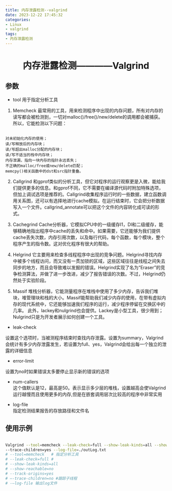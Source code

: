 ```yaml
---
title: 内存泄露检测--valgrind
date: 2023-12-22 17:45:32
categories:
- Linux
- valgrind
tags:
- 内存泄露检测
---
```


<h1 align="Center">内存泄露检测————Valgrind</h1>  


## 参数

- tool 用于指定分析工具

1. Memcheck
最常用的工具，用来检测程序中出现的内存问题，所有对内存的读写都会被检测到，一切对malloc()/free()/new/delete的调用都会被捕获。所以，它能检测以下问题：  

```  

对未初始化内存的使用；
读/写释放后的内存块；
读/写超出malloc分配的内存块；
读/写不适当的栈中内存块；
内存泄漏，指向一块内存的指针永远丢失；
不正确的malloc/free或new/delete匹配；
memcpy()相关函数中的dst和src指针重叠。  

```

2. Callgrind
和gprof类似的分析工具，但它对程序的运行观察更是入微，能给我们提供更多的信息。和gprof不同，它不需要在编译源代码时附加特殊选项，但加上调试选项是推荐的。Callgrind收集程序运行时的一些数据，建立函数调用关系图，还可以有选择地进行cache模拟。在运行结束时，它会把分析数据写入一个文件。callgrind_annotate可以把这个文件的内容转化成可读的形式。  

3. Cachegrind
Cache分析器，它模拟CPU中的一级缓存I1，Dl和二级缓存，能够精确地指出程序中cache的丢失和命中。如果需要，它还能够为我们提供cache丢失次数，内存引用次数，以及每行代码，每个函数，每个模块，整个程序产生的指令数。这对优化程序有很大的帮助。  

4. Helgrind
它主要用来检查多线程程序中出现的竞争问题。Helgrind寻找内存中被多个线程访问，而又没有一贯加锁的区域，这些区域往往是线程之间失去同步的地方，而且会导致难以发掘的错误。Helgrind实现了名为“Eraser”的竞争检测算法，并做了进一步改进，减少了报告错误的次数。不过，Helgrind仍然处于实验阶段。  

5. Massif
堆栈分析器，它能测量程序在堆栈中使用了多少内存，告诉我们堆块，堆管理块和栈的大小。Massif能帮助我们减少内存的使用，在带有虚拟内存的现代系统中，它还能够加速我们程序的运行，减少程序停留在交换区中的几率。
此外，lackey和nulgrind也会提供。Lackey是小型工具，很少用到；Nulgrind只是为开发者展示如何创建一个工具。  

- leak-check  

设置这个选项时，当被测程序结束时查找内存泄露。设置为summary，Valgrind会统计有多少内存泄露发生，若设置为full、yes，Valgrind会给出每一个独立的泄露的详细信息

- error-limit  

设置为no时如果错误太多要停止显示新的错误的选项

- num-callers  
这个值默认是12，最高是50。表示显示多少层的堆栈，设置越高会使Valgrind运行越慢而且使用更多的内存,但是在嵌套调用层次比较高的程序中非常实用

- log-file  
指定检测结果报告的存放路径和文件名

## 使用示例

``` bash

Valgrind --tool=memcheck --leak-check=full --show-leak-kinds=all --show-reachable=yes --track-origins=yes
--trace-children=yes --log-file=./outLog.txt
# --tool=memcheck   # 指定分析工具
# --leak-check=full # 
# --show-leak-kinds=all 
# --show-reachable=no 
# --track-origins=yes
# –-trace-children=no #跟踪子线程
# -–log-file 输出log文件
```
